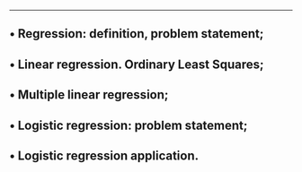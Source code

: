 ------------------------------------------------------------------
• Regression: definition, problem statement;
-------------------------------------------------------------
• Linear regression. Ordinary Least Squares;
------------------------------------------------------------
• Multiple linear regression;
------------------------------------------------------------
• Logistic regression: problem statement;
-----------------------------------------------------------
• Logistic regression application.
------------------------------------------------------------
